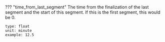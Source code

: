 ??? "time_from_last_segment"
    The time from the finalization of the last segment 
    and the start of this segment. If this is the first segment, this would be 0.

    type: float
    unit: minute
    example: 12.5
